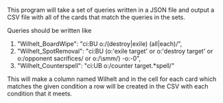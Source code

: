 This program will take a set of queries written in a JSON file and output a CSV file with all of the cards that match the queries in the sets.

Queries should be written like<br>
1. "Wilhelt_BoardWipe": "ci:BU o:/(destroy|exile) (all|each)/",
2. "Wilhelt_SpotRemoval": "ci:BU (o:'exile target' or o:'destroy target' or o:/opponent sacrifices/ or o:/\\smm/) -o:-0",
3. "Wilhelt_Counterspell": "ci:UB o:/counter target.*spell/"
<p> This will make a column named Wilhelt and in the cell for each card which matches the given condition a row will be created in the CSV with each condition that it meets.
